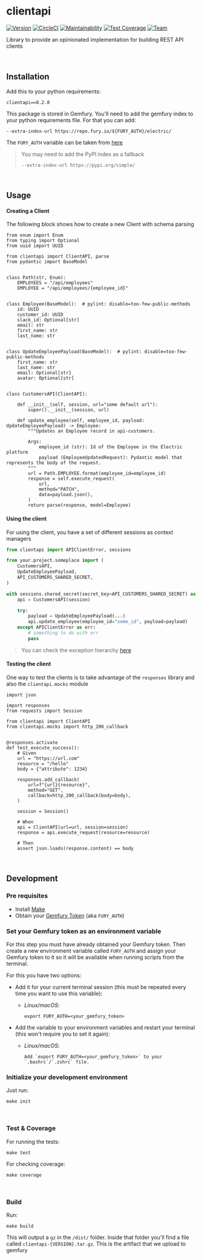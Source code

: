 # clientapi

[![Version](https://img.shields.io/badge/version-0.2.0-blue)](https://img.shields.io/badge/version-0.2.0-blue)
[![CircleCI](https://circleci.com/gh/ElectricAI/clientapi.svg?style=svg&circle-token=116bb1eeb17c6c4313e6789f3602159fe3f01b39)](https://circleci.com/gh/ElectricAI/clientapi)
[![Maintainability](https://api.codeclimate.com/v1/badges/808f871258566a76cfe0/maintainability)](https://codeclimate.com/repos/606c928b15a5f61085017d7c/maintainability)
[![Test Coverage](https://api.codeclimate.com/v1/badges/808f871258566a76cfe0/test_coverage)](https://codeclimate.com/repos/606c928b15a5f61085017d7c/test_coverage)
[![Team](https://img.shields.io/badge/team-ite-orange)](https://img.shields.io/badge/team-ite-orange)

Library to provide an opinionated implementation for building REST API clients

&nbsp;
## Installation


Add this to your python requirements:

    clientapi==0.2.0


This package is stored in Gemfury. You'll need to add the gemfury index to
your python requirements file. For that you can add:

    --extra-index-url https://repo.fury.io/${FURY_AUTH}/electric/

The `FURY_AUTH` variable can be taken from [here](https://manage.fury.io/manage/electric/tokens/shared)

> You may need to add the PyPI index as a fallback
>
> `--extra-index-url https://pypi.org/simple/`


&nbsp;
## Usage

#### Creating a Client

The following block shows how to create a new Client with schema parsing

```python3
from enum import Enum
from typing import Optional
from uuid import UUID

from clientapi import ClientAPI, parse
from pydantic import BaseModel


class Path(str, Enum):
    EMPLOYEES = "/api/employees"
    EMPLOYEE = "/api/employees/{employee_id}"


class Employee(BaseModel):  # pylint: disable=too-few-public-methods
    id: UUID
    customer_id: UUID
    slack_id: Optional[str]
    email: str
    first_name: str
    last_name: str


class UpdateEmployeePayload(BaseModel):  # pylint: disable=too-few-public-methods
    first_name: str
    last_name: str
    email: Optional[str]
    avatar: Optional[str]


class CustomersAPI(ClientAPI):

    def __init__(self, session, url="some default url"):
        super().__init__(session, url)

    def update_employee(self, employee_id, payload: UpdateEmployeePayload) -> Employee:
        """Updates an Employee record in api-customers.

        Args:
            employee_id (str): Id of the Employee in the Electric platform
            payload (EmployeeUpdatedRequest): Pydantic model that represents the body of the request.
        """
        url = Path.EMPLOYEE.format(employee_id=employee_id)
        response = self.execute_request(
            url,
            method="PATCH",
            data=payload.json(),
        )
        return parse(response, model=Employee)
```


#### Using the client

For using the client, you have a set of different sessions as context managers

```python
from clientapi import APIClientError, sessions

from your.project.someplace import (
    CustomersAPI,
    UpdateEmployeePayload,
    API_CUSTOMERS_SHARED_SECRET,
)

with sessions.shared_secret(secret_key=API_CUSTOMERS_SHARED_SECRET) as session:
    api = CustomersAPI(session)

    try:
        payload = UpdateEmployeePayload(...)
        api.update_employee(employee_id="some_id", payload=payload)
    except APIClientError as err:
        # something to do with err
        pass
```

> You can check the exception hierarchy [here](clientapi/exceptions.py)

#### Testing the client

One way to test the clients is to take advantage of the `responses` library and also
the `clientapi.mocks` module

```python3
import json

import responses
from requests import Session

from clientapi import ClientAPI
from clientapi.mocks import http_200_callback


@responses.activate
def test_execute_success():
    # Given
    url = "https://url.com"
    resource = "/hello"
    body = {"attribute": 1234}

    responses.add_callback(
        url=f"{url}{resource}",
        method="GET",
        callback=http_200_callback(body=body),
    )

    session = Session()

    # When
    api = ClientAPI(url=url, session=session)
    response = api.execute_request(resource=resource)

    # Then
    assert json.loads(response.content) == body

```


&nbsp;
## Development


### Pre requisites

- Install [Make](https://www.gnu.org/software/make)
- Obtain your [Gemfury Token](https://manage.fury.io/manage/electric/tokens/shared) (aka `FURY_AUTH`)

### Set your Gemfury token as an environment variable

For this step you must have already obtained your Gemfury token. Then create a new environment variable called `FURY_AUTH` and assign your Gemfury token to it so it will be available when running scripts from the terminal.

For this you have two options:

- Add it for your current terminal session (this must be repeated every time you want to use this variable):

  - *Linux/macOS*:

        export FURY_AUTH=<your_gemfury_token>

- Add the variable to your environment variables and restart your terminal (this won't require you to set it again):

  - *Linux/macOS*:

        Add `export FURY_AUTH=<your_gemfury_token>` to your `.bashrc`/`.zshrc` file.


### Initialize your development environment

Just run:

    make init


&nbsp;
### Test & Coverage

For running the tests:

    make test

For checking coverage:

    make coverage

&nbsp;
### Build

Run:

    make build

This will output a `gz` in the `/dist/` folder. Inside that folder
you'll find a file called `clientapi-{VERSION}.tar.gz`. This is the artifact that
we upload to gemfury
